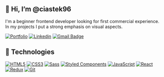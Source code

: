 ## 👋 Hi, I’m @ciastek96

I'm a beginner frontend developer looking for first commercial experience. In my projects I put a strong emphasis on visual aspects.

[![Portfolio](https://img.shields.io/badge/-Portfolio-0070f3?style=for-the-badge&link=https://kkolacz.netlify.app/)](https://kkolacz.netlify.app/)
[![Linkedin](https://img.shields.io/badge/-LinkedIn-blue?style=for-the-badge&logo=Linkedin&logoColor=white&link=https://www.linkedin.com/in/kamil-kołacz/)](https://www.linkedin.com/in/kamil-kołacz/)
[![Gmail Badge](https://img.shields.io/badge/Outlook-0078D4?style=for-the-badge&logo=microsoft-outlook&logoColor=white)](mailto:kamil.kolacz@outlook.com)

## 🔧 Technologies

[![HTML5](https://img.shields.io/badge/-HTML5-E34F26?style=for-the-badge&logo=html5&logoColor=white&link=https://github.com/ciastek96/)](https://github.com/ciastek96/)
[![CSS3](https://img.shields.io/badge/-CSS3-1572B6?style=for-the-badge&logo=css3&link=https://github.com/ciastek96/)](https://github.com/ciastek96/)
[![Sass](https://img.shields.io/badge/-SCSS/Sass-CD679A?style=for-the-badge&logo=Sass&logoColor=white)](https://github.com/ciastek96/)
[![Styled Components](https://img.shields.io/badge/-StyledComponents-ECA992?style=for-the-badge&logo=Styled-Components&logoColor=FED260)](https://github.com/ciastek96/)
[![JavaScript](https://img.shields.io/badge/-JavaScript-black?style=for-the-badge&logo=javascript&link=https://github.com/ciastek96/)](https://github.com/ciastek96/)
[![React](https://img.shields.io/badge/-React-E6F9FF?style=for-the-badge&logo=react)](https://github.com/ciastek96/)
[![Redux](https://img.shields.io/badge/-Redux-FBEAFF?style=for-the-badge&logo=Redux&logoColor=764abc)](https://github.com/ciastek96/)
[![Git](https://img.shields.io/badge/-Git-3D2D00?style=for-the-badge&logo=git&link=https://github.com/ciastek96/)](https://github.com/ciastek96/)
 
